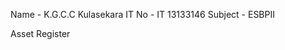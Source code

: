 Name    - K.G.C.C Kulasekara
IT No   - IT 13133146
Subject - ESBPII  

Asset Register                     